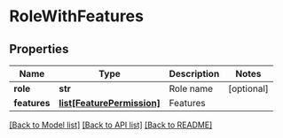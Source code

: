 # RoleWithFeatures

## Properties
Name | Type | Description | Notes
------------ | ------------- | ------------- | -------------
**role** | **str** | Role name | [optional] 
**features** | [**list[FeaturePermission]**](FeaturePermission.md) | Features | 

[[Back to Model list]](../README.md#documentation-for-models) [[Back to API list]](../README.md#documentation-for-api-endpoints) [[Back to README]](../README.md)

